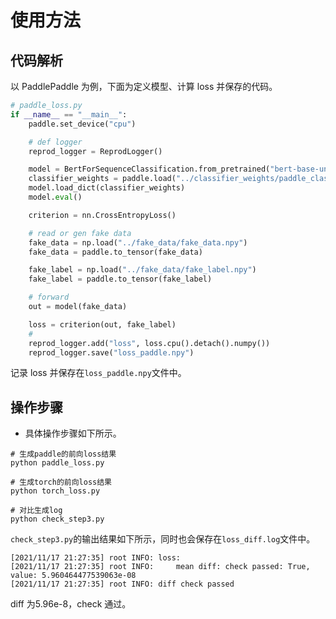 # 使用方法

## 代码解析

以 PaddlePaddle 为例，下面为定义模型、计算 loss 并保存的代码。

```python
# paddle_loss.py
if __name__ == "__main__":
    paddle.set_device("cpu")

    # def logger
    reprod_logger = ReprodLogger()

    model = BertForSequenceClassification.from_pretrained("bert-base-uncased", num_classes=2)
    classifier_weights = paddle.load("../classifier_weights/paddle_classifier_weights.bin")
    model.load_dict(classifier_weights)
    model.eval()

    criterion = nn.CrossEntropyLoss()

    # read or gen fake data
    fake_data = np.load("../fake_data/fake_data.npy")
    fake_data = paddle.to_tensor(fake_data)

    fake_label = np.load("../fake_data/fake_label.npy")
    fake_label = paddle.to_tensor(fake_label)

    # forward
    out = model(fake_data)

    loss = criterion(out, fake_label)
    #
    reprod_logger.add("loss", loss.cpu().detach().numpy())
    reprod_logger.save("loss_paddle.npy")

```

记录 loss 并保存在`loss_paddle.npy`文件中。


## 操作步骤

* 具体操作步骤如下所示。


```shell
# 生成paddle的前向loss结果
python paddle_loss.py

# 生成torch的前向loss结果
python torch_loss.py

# 对比生成log
python check_step3.py
```

`check_step3.py`的输出结果如下所示，同时也会保存在`loss_diff.log`文件中。

```
[2021/11/17 21:27:35] root INFO: loss:
[2021/11/17 21:27:35] root INFO:     mean diff: check passed: True, value: 5.960464477539063e-08
[2021/11/17 21:27:35] root INFO: diff check passed

```

diff 为5.96e-8，check 通过。
